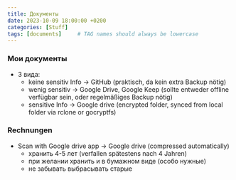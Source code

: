 ```yaml
---
title: Документы
date: 2023-10-09 18:00:00 +0200
categories: [Stuff]
tags: [documents]     # TAG names should always be lowercase
---
```



### Мои документы

- 3 вида:
  - keine sensitiv Info -> GitHub (praktisch, da kein extra Backup nötig)
  - wenig sensitiv -> Google Drive, Google Keep (sollte entweder offline verfügbar sein, oder regelmäßiges Backup nötig)
  - sensitive Info -> Google drive (encrypted folder, synced from local folder via rclone or gocryptfs)

### Rechnungen

- Scan with Google drive app -> Google drive (compressed automatically)
  - хранить 4-5 лет (verfallen spätestens nach 4 Jahren)
  - при желании хранить и в бумажном виде (особо нужные)
  - не забывать выбрасывать старые
